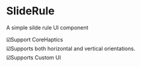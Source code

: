 # SlideRule

A simple silde rule UI component

☑️Support CoreHaptics<br>
☑️Supports both horizontal and vertical orientations.<br>
☑️Supports Custom UI<br>
